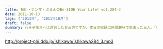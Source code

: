 ```yaml
---
title: 石川・ホンマ・ぶるんのBe-SIDE Your Life! vol.284-3
date: 2011-10-13
tags: ['2011年', '2011年10月']
draft: false
summary: 八王子集合へは遅刻したお三方ですが、本日の収録は時間厳守で集まった三人。「仕事無」Tシャツをはおったリスナーも学園祭に来てくれたようですが・・・そういえば、NAMAEもいただいた「仕事無」Tシャツ。まだ袖を通していないなぁ。NAMAE
---
```


http://project-phi.ddo.jp/ishikawa/ishikawa284_3.mp3
